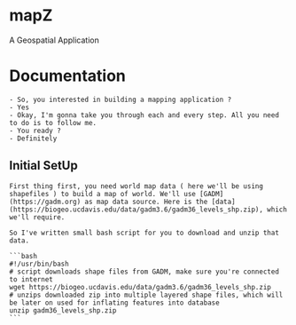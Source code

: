 # mapZ
A Geospatial Application

# Documentation

    - So, you interested in building a mapping application ?
    - Yes
    - Okay, I'm gonna take you through each and every step. All you need to do is to follow me.
    - You ready ?
    - Definitely

## Initial SetUp
    First thing first, you need world map data ( here we'll be using shapefiles ) to build a map of world. We'll use [GADM](https://gadm.org) as map data source. Here is the [data](https://biogeo.ucdavis.edu/data/gadm3.6/gadm36_levels_shp.zip), which we'll require.

    So I've written small bash script for you to download and unzip that data.

    ```bash
    #!/usr/bin/bash
    # script downloads shape files from GADM, make sure you're connected to internet
    wget https://biogeo.ucdavis.edu/data/gadm3.6/gadm36_levels_shp.zip
    # unzips downloaded zip into multiple layered shape files, which will be later on used for inflating features into database
    unzip gadm36_levels_shp.zip
    ```
